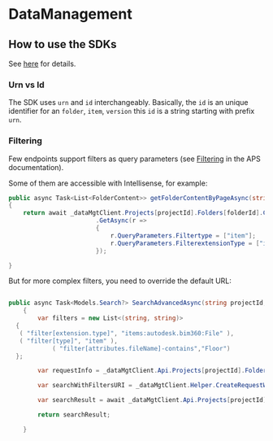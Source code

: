 ﻿# DataManagement

## How to use the SDKs

See [here](../GetStarted/quickStart.md) for details.

### Urn vs Id

The SDK uses `urn` and `id` interchangeably. Basically, the `id` is an unique identifier for an `folder`, `item`, `version` this `id` is a string starting with prefix `urn`.

### Filtering

Few endpoints support filters as query parameters (see [Filtering](https://aps.autodesk.com/en/docs/data/v2/developers_guide/filtering/) in the APS documentation).

Some of them are accessible with Intellisense, for example:

````csharp
public async Task<List<FolderContent>> getFolderContentByPageAsync(string projectId, string folderId)
{
    return await _dataMgtClient.Projects[projectId].Folders[folderId].Contents
                        .GetAsync(r =>
                        {
                            r.QueryParameters.Filtertype = ["item"];
                            r.QueryParameters.FilterextensionType = ["items:autodesk.bim360:File"];
                        });

}
````

But for more complex filters, you need to override the default URL:

````csharp

public async Task<Models.Search?> SearchAdvancedAsync(string projectId, string folderId)
    {
        var filters = new List<(string, string)>
  {
   ( "filter[extension.type]", "items:autodesk.bim360:File" ),
   ( "filter[type]", "item" ),
            ( "filter[attributes.fileName]-contains","Floor")
  };

        var requestInfo = _dataMgtClient.Api.Projects[projectId].Folders[folderId].Search.ToGetRequestInformation();

        var searchWithFiltersURI = _dataMgtClient.Helper.CreateRequestWithFilters(requestInfo, filters);

        var searchResult = await _dataMgtClient.Api.Projects[projectId].Folders[folderId].Search.WithUrl(searchWithFiltersURI).GetAsync();

        return searchResult;

    }

````
